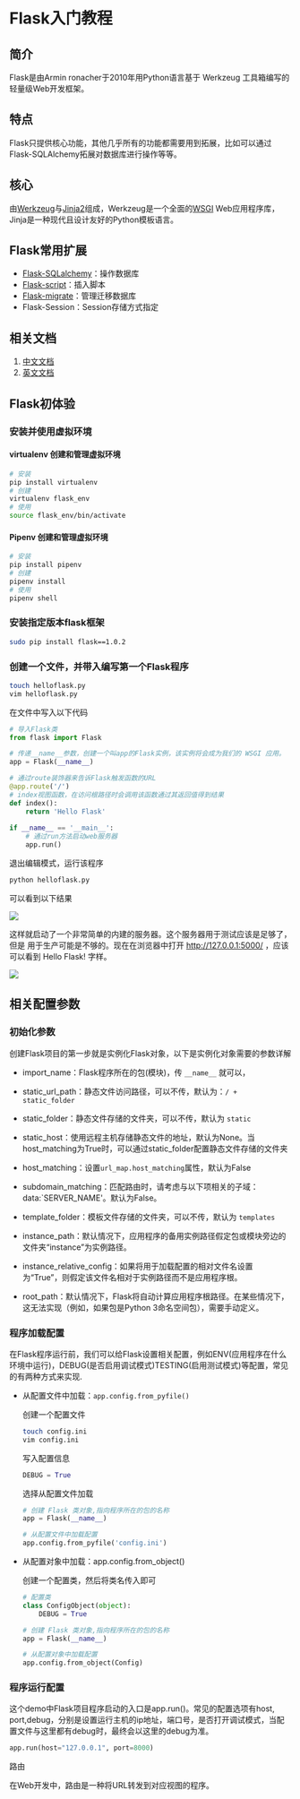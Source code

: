 # Flask入门教程


## 简介

Flask是由Armin ronacher于2010年用Python语言基于 Werkzeug 工具箱编写的轻量级Web开发框架。

## 特点

Flask只提供核心功能，其他几乎所有的功能都需要用到拓展，比如可以通过Flask-SQLAlchemy拓展对数据库进行操作等等。

## 核心

由[Werkzeug](https://werkzeug.palletsprojects.com/en/0.15.x/)与[Jinja2](https://jinja.palletsprojects.com/en/2.10.x/)组成，Werkzeug是一个全面的[WSGI](https://wsgi.readthedocs.io/en/latest/) Web应用程序库，Jinja是一种现代且设计友好的Python模板语言。

## Flask常用扩展

- [Flask-SQLalchemy](https://flask-sqlalchemy.palletsprojects.com/en/2.x/)：操作数据库
- [Flask-script](https://flask-script.readthedocs.io/en/latest/)：插入脚本
- [Flask-migrate](https://flask-migrate.readthedocs.io/en/latest/)：管理迁移数据库
- Flask-Session：Session存储方式指定

## 相关文档

1. [中文文档](http://docs.jinkan.org/docs/flask/)
2. [英文文档](https://flask.palletsprojects.com/en/1.0.x/)

##  Flask初体验

### 安装并使用虚拟环境

#### virtualenv 创建和管理虚拟环境

```bash
# 安装
pip install virtualenv
# 创建
virtualenv flask_env
# 使用
source flask_env/bin/activate
```

#### Pipenv 创建和管理虚拟环境

```bash
# 安装
pip install pipenv
# 创建
pipenv install
# 使用
pipenv shell
```

### 安装指定版本flask框架

```bash
sudo pip install flask==1.0.2
```

### 创建一个文件，并带入编写第一个Flask程序

```bash
touch helloflask.py
vim helloflask.py
```

在文件中写入以下代码
```python
# 导入Flask类
from flask import Flask

# 传递__name__参数，创建一个叫app的Flask实例，该实例将会成为我们的 WSGI 应用。
app = Flask(__name__)

# 通过route装饰器来告诉Flask触发函数的URL 
@app.route('/')
# index视图函数，在访问根路径时会调用该函数通过其返回值得到结果
def index():
    return 'Hello Flask'
  
if __name__ == '__main__':
  	# 通过run方法启动web服务器
    app.run()
```

退出编辑模式，运行该程序

```bash
python helloflask.py
```

可以看到以下结果

![](https://tva2.sinaimg.cn/large/00729CCqgy1gewpfqhiujj30ff02tgmp.jpg)

这样就启动了一个非常简单的内建的服务器。这个服务器用于测试应该是足够了，但是 用于生产可能是不够的。现在在浏览器中打开 http://127.0.0.1:5000/ ，应该可以看到 Hello Flask! 字样。

![](https://tva2.sinaimg.cn/large/00729CCqgy1gewpiolwj7j30aq03d0sy.jpg)





## 相关配置参数

### 初始化参数

创建Flask项目的第一步就是实例化Flask对象，以下是实例化对象需要的参数详解

- import_name：Flask程序所在的包(模块)，传 `__name__` 就可以，
- static_url_path：静态文件访问路径，可以不传，默认为：`/ + static_folder`
- static_folder：静态文件存储的文件夹，可以不传，默认为 `static`
- static_host：使用远程主机存储静态文件的地址，默认为None。当host_matching为True时，可以通过static_folder配置静态文件存储的文件夹
- host_matching：设置`url_map.host_matching`属性，默认为False
- subdomain_matching：匹配路由时，请考虑与以下项相关的子域：data:`SERVER_NAME'。默认为False。
- template_folder：模板文件存储的文件夹，可以不传，默认为 `templates`

- instance_path：默认情况下，应用程序的备用实例路径假定包或模块旁边的文件夹“instance”为实例路径。
- instance_relative_config：如果将用于加载配置的相对文件名设置为“True”，则假定该文件名相对于实例路径而不是应用程序根。
- root_path：默认情况下，Flask将自动计算应用程序根路径。在某些情况下，这无法实现（例如，如果包是Python 3命名空间包），需要手动定义。



### 程序加载配置

在Flask程序运行前，我们可以给Flask设置相关配置，例如ENV(应用程序在什么环境中运行)，DEBUG(是否启用调试模式)TESTING(启用测试模式)等配置，常见的有两种方式来实现.
- 从配置文件中加载：`app.config.from_pyfile()`

  创建一个配置文件

  ```bash
  touch config.ini
  vim config.ini 
  ```

  写入配置信息
  ```python
  DEBUG = True
  ```

	选择从配置文件加载
  ```python
  # 创建 Flask 类对象,指向程序所在的包的名称
  app = Flask(__name__)
  
  # 从配置文件中加载配置
  app.config.from_pyfile('config.ini')
  ```

- 从配置对象中加载：app.config.from_object()

  创建一个配置类，然后将类名传入即可

  ```  python
  # 配置类
  class ConfigObject(object):
      DEBUG = True
  
  # 创建 Flask 类对象,指向程序所在的包的名称
  app = Flask(__name__)
  
  # 从配置对象中加载配置
  app.config.from_object(Config)
  ```



### 程序运行配置

这个demo中Flask项目程序启动的入口是app.run()。常见的配置选项有host, port,debug，分别是设置运行主机的ip地址，端口号，是否打开调试模式，当配置文件与这里都有debug时，最终会以这里的debug为准。


```python
app.run(host="127.0.0.1", port=8000)
```





路由

在Web开发中，路由是一种将URL转发到对应视图的程序。






